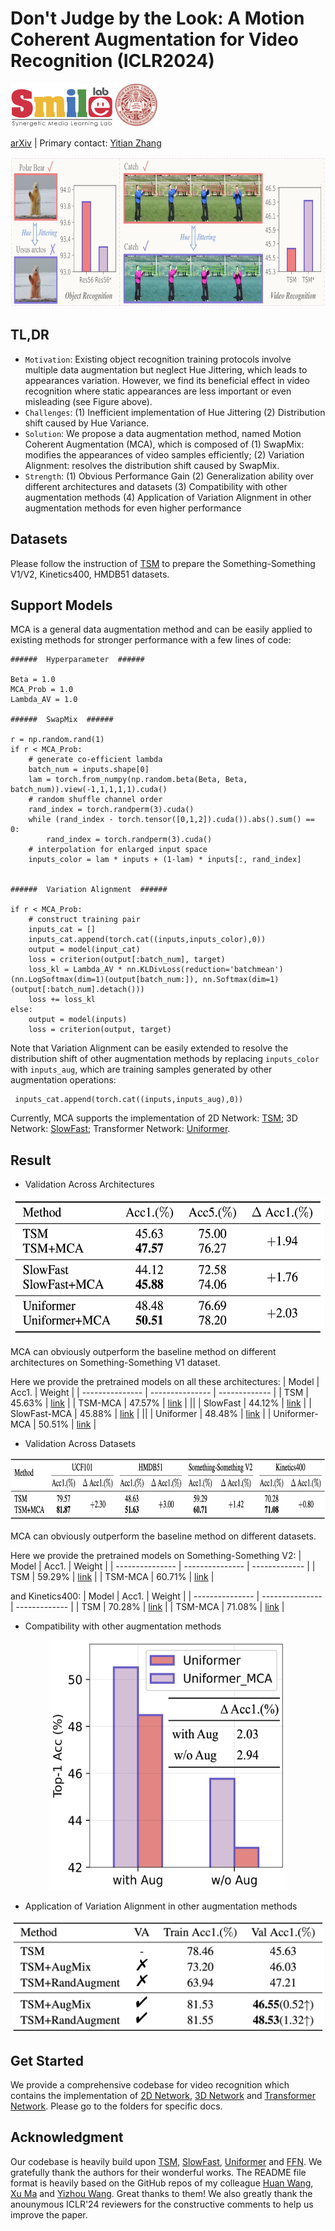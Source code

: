 # Don't Judge by the Look: A Motion Coherent Augmentation for Video Recognition (ICLR2024)


<div align="left">
    <a><img src="fig/smile.png"  height="70px" ></a>
    <a><img src="fig/neu.png"  height="70px" ></a>
</div>

[arXiv](https://arxiv.org/abs/2303.14817) | Primary contact: [Yitian Zhang](mailto:markcheung9248@gmail.com)


<div align="center">
  <img src="fig/fig1_iclr.jpeg" width="800px" height="240px">
</div>

## TL,DR
- `Motivation`: Existing object recognition training protocols involve multiple data augmentation but neglect Hue Jittering, which leads to appearances variation. However, we find its beneficial effect in video recognition where static appearances are less important or even misleading (see Figure above).
- `Challenges`: (1) Inefficient implementation of Hue Jittering (2) Distribution shift caused by Hue Variance.
- `Solution`: We propose a data augmentation method, named Motion Coherent Augmentation (MCA), which is composed of (1) SwapMix: modifies the appearances of video samples efficiently; (2) Variation Alignment: resolves the distribution shift caused by SwapMix.
- `Strength`: (1) Obvious Performance Gain (2) Generalization ability over different architectures and datasets (3) Compatibility with other augmentation methods (4) Application of Variation Alignment in other augmentation methods for even higher performance


## Datasets
Please follow the instruction of [TSM](https://github.com/mit-han-lab/temporal-shift-module#data-preparation) to prepare the Something-Something V1/V2, Kinetics400, HMDB51 datasets.

## Support Models

MCA is a general data augmentation method and can be easily applied to existing methods for stronger performance with a few lines of code:

  ```
  ######  Hyperparameter  ######

  Beta = 1.0
  MCA_Prob = 1.0
  Lambda_AV = 1.0

  ######  SwapMix  ######

  r = np.random.rand(1)
  if r < MCA_Prob:
      # generate co-efficient lambda
      batch_num = inputs.shape[0]
      lam = torch.from_numpy(np.random.beta(Beta, Beta, batch_num)).view(-1,1,1,1,1).cuda()
      # random shuffle channel order
      rand_index = torch.randperm(3).cuda()
      while (rand_index - torch.tensor([0,1,2]).cuda()).abs().sum() == 0:
          rand_index = torch.randperm(3).cuda()
      # interpolation for enlarged input space
      inputs_color = lam * inputs + (1-lam) * inputs[:, rand_index]
      

  ######  Variation Alignment  ######    

  if r < MCA_Prob:
      # construct training pair
      inputs_cat = []
      inputs_cat.append(torch.cat((inputs,inputs_color),0))
      output = model(input_cat)
      loss = criterion(output[:batch_num], target)
      loss_kl = Lambda_AV * nn.KLDivLoss(reduction='batchmean')(nn.LogSoftmax(dim=1)(output[batch_num:]), nn.Softmax(dim=1)(output[:batch_num].detach()))
      loss += loss_kl
  else:
      output = model(inputs)
      loss = criterion(output, target)
  ```
Note that Variation Alignment can be easily extended to resolve the distribution shift of other augmentation methods by replacing `inputs_color` with `inputs_aug`, which are training samples generated by other augmentation operations:
  ```
   inputs_cat.append(torch.cat((inputs,inputs_aug),0))
  ```


Currently, MCA supports the implementation of 2D Network: [TSM](https://arxiv.org/abs/1811.08383); 3D Network: [SlowFast](https://openaccess.thecvf.com/content_ICCV_2019/papers/Feichtenhofer_SlowFast_Networks_for_Video_Recognition_ICCV_2019_paper.pdf); Transformer Network: [Uniformer](https://arxiv.org/abs/2201.09450).

## Result

- Validation Across Architectures

<div align="center">
  <img src="fig/architecture.png" width="500px" height="220px">
</div>

MCA can obviously outperform the baseline method on different architectures on Something-Something V1 dataset.

Here we provide the pretrained models on all these architectures:
| Model | Acc1. |  Weight  |
| --------------- | --------------- | ------------- |
| TSM  | 45.63% | [link](https://drive.google.com/file/d/19tkDLkTetnOPTf8Rb4vGVKqjvAyKc0Mc/view?usp=sharing) |
| TSM-MCA  | 47.57% | [link](https://drive.google.com/file/d/1dr2x9jTQ28V_Qfg0FJPrvp7yB-cP6DLu/view?usp=sharing) |
||
| SlowFast  | 44.12% | [link](https://drive.google.com/file/d/15YKrKpw5o5L_2Z5sSHUBocTb60HUAM2j/view?usp=sharing) |
| SlowFast-MCA  | 45.88% | [link](https://drive.google.com/file/d/1L8F1oGJYliQOX3q9xQ0PZ4nP3JV1SMFJ/view?usp=sharing) |
||
| Uniformer | 48.48% | [link](https://drive.google.com/file/d/19KAdWIpLGbDa2z7BmbOny1WrDuwTz8Ky/view?usp=sharing) |
| Uniformer-MCA  | 50.51% | [link](https://drive.google.com/file/d/1bDArCCHwF9OT-ifFlgBkfyNlerK8QMNy/view?usp=sharing) |


- Validation Across Datasets

<div align="center">
  <img src="fig/datasets.png" width="800px" height="100px">
</div>

MCA can obviously outperform the baseline method on different datasets.

Here we provide the pretrained models on Something-Something V2:
| Model | Acc1. | Weight  |
| --------------- | --------------- | ------------- |
| TSM  | 59.29% | [link](https://drive.google.com/file/d/115sSRe_J07nFvg1nL9olMDzDbtdIBjGi/view?usp=sharing) |
| TSM-MCA  | 60.71% | [link](https://drive.google.com/file/d/1JynjO1cOQLGEXYOXV44SeXCD-fBQtgeV/view?usp=sharing) |

and Kinetics400:
| Model | Acc1. | Weight  |
| --------------- | --------------- | ------------- |
| TSM  | 70.28% | [link](https://drive.google.com/file/d/16CC_XrRV5_AV2mr2WKWmSHrZ2z0inT0q/view?usp=sharing) |
| TSM-MCA  | 71.08% | [link](https://drive.google.com/file/d/1CGtpIVyU_MBAuJCeNUSW_x5lYCF5MKhl/view?usp=sharing) |


- Compatibility with other augmentation methods

<div align="center">
  <img src="fig/compatible.png" width="380px" height="400px">
</div>

- Application of Variation Alignment in other augmentation methods


<div align="center">
  <img src="fig/application.png" width="500px" height="180px">
</div>


## Get Started

We provide a comprehensive codebase for video recognition which contains the implementation of [2D Network](2D_Network/), [3D Network](3D_Network/) and [Transformer Network](Transformer_Network/). Please go to the folders for specific docs.


## Acknowledgment

Our codebase is heavily build upon [TSM](https://github.com/mit-han-lab/temporal-shift-module#data-preparation), [SlowFast](https://github.com/facebookresearch/SlowFast), [Uniformer](https://github.com/Sense-X/UniFormer/tree/main/video_classification) and [FFN](https://github.com/BeSpontaneous/FFN-pytorch). We gratefully thank the authors for their wonderful works. The README file format is heavily based on the GitHub repos of my colleague [Huan Wang](https://github.com/MingSun-Tse), [Xu Ma](https://github.com/ma-xu) and [Yizhou Wang](https://github.com/wyzjack). Great thanks to them! We also greatly thank the anounymous ICLR'24 reviewers for the constructive comments to help us improve the paper.